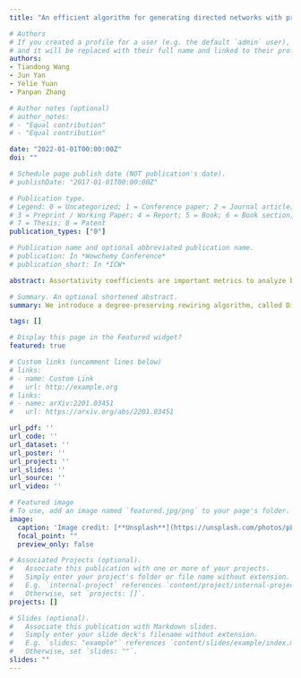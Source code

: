 ```yaml
---
title: "An efficient algorithm for generating directed networks with predetermined assortativity measures (under review)"

# Authors
# If you created a profile for a user (e.g. the default `admin` user), write the username (folder name) here 
# and it will be replaced with their full name and linked to their profile.
authors:
- Tiandong Wang
- Jun Yan
- Yelie Yuan
- Panpan Zhang

# Author notes (optional)
# author_notes:
# - "Equal contribution"
# - "Equal contribution"

date: "2022-01-01T00:00:00Z"
doi: ""

# Schedule page publish date (NOT publication's date).
# publishDate: "2017-01-01T00:00:00Z"

# Publication type.
# Legend: 0 = Uncategorized; 1 = Conference paper; 2 = Journal article;
# 3 = Preprint / Working Paper; 4 = Report; 5 = Book; 6 = Book section;
# 7 = Thesis; 8 = Patent
publication_types: ["0"]

# Publication name and optional abbreviated publication name.
# publication: In *Wowchemy Conference*
# publication_short: In *ICW*

abstract: Assortativity coefficients are important metrics to analyze both directed and undirected networks. In general, it is not guaranteed that the fitted model will always agree with the assortativity coefficients in the given network, and the structure of directed networks is more complicated than the undirected ones. Therefore, we provide a remedy by proposing a degree-preserving rewiring algorithm, called DiDPR, for generating directed networks with given directed assortativity coefficients. We construct the joint edge distribution of the target network by accounting for the four directed assortativity coefficients simultaneously, provided that they are attainable, and obtain the desired network by solving a convex optimization problem. Our algorithm also helps check the attainability of the given assortativity coefficients. We assess the performance of the proposed algorithm by simulation studies with focus on two different network models, namely Erdős–Rényi and preferential attachment random networks. We then apply the algorithm to a Facebook wall post network as a real data example. The codes for implementing our algorithm are publicly available in a [R package wdnet](../wdnet/).

# Summary. An optional shortened abstract.
summary: We introduce a degree-preserving rewiring algorithm, called DiDPR, for generating directed networks with given directed assortativity coefficients.

tags: []

# Display this page in the Featured widget?
featured: true

# Custom links (uncomment lines below)
# links:
# - name: Custom Link
#   url: http://example.org
# links:
# - name: arXiv:2201.03451
#   url: https://arxiv.org/abs/2201.03451

url_pdf: ''
url_code: ''
url_dataset: ''
url_poster: ''
url_project: ''
url_slides: ''
url_source: ''
url_video: ''

# Featured image
# To use, add an image named `featured.jpg/png` to your page's folder. 
image:
  caption: 'Image credit: [**Unsplash**](https://unsplash.com/photos/pLCdAaMFLTE)'
  focal_point: ""
  preview_only: false

# Associated Projects (optional).
#   Associate this publication with one or more of your projects.
#   Simply enter your project's folder or file name without extension.
#   E.g. `internal-project` references `content/project/internal-project/index.md`.
#   Otherwise, set `projects: []`.
projects: []

# Slides (optional).
#   Associate this publication with Markdown slides.
#   Simply enter your slide deck's filename without extension.
#   E.g. `slides: "example"` references `content/slides/example/index.md`.
#   Otherwise, set `slides: ""`.
slides: ""
---
```


<!-- {{% callout note %}}
Click the *Cite* button above to demo the feature to enable visitors to import publication metadata into their reference management software.
{{% /callout %}}

{{% callout note %}}
Create your slides in Markdown - click the *Slides* button to check out the example.
{{% /callout %}}

Supplementary notes can be added here, including [code, math, and images](https://wowchemy.com/docs/writing-markdown-latex/). -->
